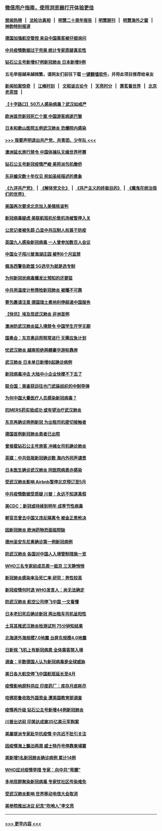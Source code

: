 ### [微信用户指南，使用浏览器打开体验更佳](https://github.com/gfw-breaker/banned-news1/blob/master/indexes/wechat-guide.md?t=0)
#### [禁闻热榜](热点新闻.md?t=0)  &nbsp;&nbsp;|&nbsp;&nbsp; [法轮功真相](https://github.com/gfw-breaker/truth/blob/master/README.md?t=0) &nbsp;&nbsp;|&nbsp;&nbsp; [明慧二十周年报告](https://github.com/gfw-breaker/mh-reports/blob/master/README.md?t=0) &nbsp;&nbsp;|&nbsp;&nbsp;[明慧期刊](https://github.com/gfw-breaker/mh-qikan) &nbsp;&nbsp;|&nbsp;&nbsp; [明慧海外之窗](https://github.com/gfw-breaker/mh-news/blob/master/README.md?t=0) &nbsp;&nbsp;|&nbsp;&nbsp; [神韵特别报道](https://github.com/gfw-breaker/mh-news/blob/master/shenyun.md?t=0)
#### [德国加强航空管控 来自中国乘客被仔细询问](../pages/nsc418/n11871572.md?t=02160155) 
#### [中共疫情数据过于完美 统计专家质疑真实性](../pages/nsc418/n11870197.md?t=02160155) 
#### [钻石公主号新增67例新冠肺炎 日本新增9例](../pages/nsc418/n11871311.md?t=02160155) 
#### 五毛举报越来越频繁，请网友们前往下载 [一键翻墙软件](https://github.com/gfw-breaker/ssr-accounts)，并将此项目推荐给亲友
#### [新闻拍案惊奇](https://github.com/gfw-breaker/banned-news1/blob/master/pages/link4.md) &nbsp;&nbsp;|&nbsp;&nbsp; [江峰时刻](https://github.com/gfw-breaker/banned-news1/blob/master/pages/link4.md) &nbsp;&nbsp;|&nbsp;&nbsp; [文昭谈古论今](https://github.com/gfw-breaker/banned-news1/blob/master/pages/link4.md) &nbsp;&nbsp;|&nbsp;&nbsp; [天亮时分](https://github.com/gfw-breaker/banned-news1/blob/master/pages/link4.md) &nbsp;&nbsp;|&nbsp;&nbsp; [萧茗看世界](https://github.com/gfw-breaker/banned-news1/blob/master/pages/link4.md) &nbsp;&nbsp;|&nbsp;&nbsp; [北京老茶馆](https://github.com/gfw-breaker/banned-news1/blob/master/pages/link4.md) &nbsp;&nbsp;|&nbsp;&nbsp; 
#### [【十字路口】50万人感染病毒？武汉如戒严](../pages/nsc418/n11870405.md?t=02160155) 
#### [欧洲首宗新冠死亡个案 中国游客病逝巴黎](../pages/nsc418/n11871247.md?t=02160155) 
#### [日本和歌山医院五例武汉肺炎 恐爆院内感染](../pages/nsc418/n11871128.md?t=02160155) 
#### [>>> 我要声明退出共产党、共青团、少年队 <<<](https://github.com/begood0513/goodnews/blob/master/quit/letter.md) 
#### [澳洲延长旅行禁令 中国体操队无缘世界杯赛](../pages/nsc418/n11870446.md?t=02160155) 
#### [钻石公主号新冠疫情严峻 美将派包机撤侨](../pages/nsc418/n11870505.md?t=02160155) 
#### [东非蝗灾数十年仅见 宛如圣经描述的景象](../pages/nsc418/n11870398.md?t=02160155) 
#### [《九评共产党》](https://github.com/begood0513/9ping.md/blob/master/README.md) &nbsp;|&nbsp; [《解体党文化》](../../../../jtdwh.md/blob/master/README.md)  &nbsp;|&nbsp; [《共产主义的终极目的》](../../../../gczydzjmd.md/blob/master/README.md) &nbsp;|&nbsp; [《魔鬼在统治我们的世界》](../../../../mgztzwmdsj.md/blob/master/README.md) 
#### [美国再次要求北京加入美俄核谈判](../pages/nsc418/n11870138.md?t=02160155) 
#### [新冠病毒疑虑 美联航班机伦敦机场被暂停入关](../pages/nsc418/n11870015.md?t=02160155) 
#### [公民记者被失踪 凸显中共压制人权甚于防疫](../pages/nsc418/n11870042.md?t=02160155) 
#### [英国九人感染新冠病毒 一人曾参加数百人会议](../pages/nsc418/n11869987.md?t=02160155) 
#### [中国女子闯川普海湖庄园 被判6个月监禁](../pages/nsc418/n11869919.md?t=02160155) 
#### [佩洛西警告欧盟 5G选华为就是选专制](../pages/nsc418/n11869898.md?t=02160155) 
#### [为何新冠状病毒爆发比预知的还要猛](../pages/nsc418/n11869828.md?t=02160155) 
#### [中共用温度计枪筛检新冠肺炎 被曝不可靠](../pages/nsc418/n11869707.md?t=02160155) 
#### [寄包裹请注意 德国瑞士奥地利停邮递中国服务](../pages/nsc418/n11869727.md?t=02160155) 
#### [【快讯】埃及现武汉肺炎 非洲首例](../pages/nsc418/n11869766.md?t=02160155) 
#### [澳洲防武汉肺炎延入境禁令 中国学生开学无期](../pages/nsc418/n11869546.md?t=02160155) 
#### [国奥会：东京奥运将照常进行 无需应急计划](../pages/nsc418/n11869422.md?t=02160155) 
#### [忧武汉肺炎 越南拒绝两艘豪华游轮靠岸](../pages/nsc418/n11867444.md?t=02160155) 
#### [武汉肺炎 日本单日新增8起确诊病例](../pages/nsc418/n11869272.md?t=02160155) 
#### [新冠病毒冲击 大陆中小企业快撑不下去了](../pages/nsc418/n11869259.md?t=02160155) 
#### [联合国：美查获运往也门武装组织的中制导弹](../pages/nsc418/n11868677.md?t=02160155) 
#### [为何中国大量医疗人员感染新冠病毒？](../pages/nsc418/n11869001.md?t=02160155) 
#### [抗MERS药实验成功 或有望治疗武汉肺炎](../pages/nsc418/n11868912.md?t=02160155) 
#### [东京再确诊两例新冠 为出租司机密切接触者](../pages/nsc418/n11868770.md?t=02160155) 
#### [德国首例新冠肺炎患者已出院](../pages/nsc418/n11868714.md?t=02160155) 
#### [曾接载钻石公主号旅客 冲绳女司机确诊肺炎](../pages/nsc418/n11868610.md?t=02160155) 
#### [英媒：中共低报新冠确诊数 海内外同声谴责](../pages/nsc418/n11867421.md?t=02160155) 
#### [日本医生确诊武汉肺炎 同医院病患亦感染](../pages/nsc418/n11867779.md?t=02160155) 
#### [受武汉肺炎影响 Airbnb暂停北京预订至5月](../pages/nsc418/n11867428.md?t=02160155) 
#### [中共疫情数据受质疑 川普：永远不知道真假](../pages/nsc418/n11867195.md?t=02160155) 
#### [美CDC：新冠或持续到明年 成季节性病毒](../pages/nsc418/n11867279.md?t=02160155) 
#### [朝官员曾去中国又违反隔离令 被金正恩枪决](../pages/nsc418/n11867087.md?t=02160155) 
#### [因新冠肺炎 欧洲药物恐面临短缺](../pages/nsc418/n11867036.md?t=02160155) 
#### [德州圣安东尼奥确诊第一例新冠病例](../pages/nsc418/n11867194.md?t=02160155) 
#### [防武汉肺炎 各国对中国人入境管制措施一览](../pages/nsc418/n11838726.md?t=02160155) 
#### [WHO三名专家组成员周一抵京 三天静悄悄](../pages/nsc418/n11866947.md?t=02160155) 
#### [新冠肺炎感染率及死亡率 研究：男性较高](../pages/nsc418/n11866956.md?t=02160155) 
#### [新冠疫情何时退 WHO发言人：尚无法确定](../pages/nsc418/n11866864.md?t=02160155) 
#### [防武汉肺炎 航空公司停飞中国 一文看懂](../pages/nsc418/n11866800.md?t=02160155) 
#### [日本老妇死后确诊新冠 两出租车司机呈阳性](../pages/nsc418/n11866755.md?t=02160155) 
#### [土耳其推武汉肺炎检测试剂 75分钟知结果](../pages/nsc418/n11866520.md?t=02160155) 
#### [北海道外海规模7.0地震 台屏东规模4.0地震](../pages/nsc418/n11866262.md?t=02160155) 
#### [日新规 飞机上有新冠病患 全体乘客禁入境](../pages/nsc418/n11866233.md?t=02160155) 
#### [调查：半数德国人认为新冠病毒是全球威胁](../pages/nsc418/n11866687.md?t=02160155) 
#### [美日各大航空停飞中国航班延长至4月](../pages/nsc418/n11865980.md?t=02160155) 
#### [疫情影响原料供应 印度药厂：库存月底耗尽](../pages/nsc418/n11865151.md?t=02160155) 
#### [哈佛耶鲁收取外国资金 遭美国教育部调查](../pages/nsc418/n11864950.md?t=02160155) 
#### [疫情再升级 钻石公主号新增44例新冠肺炎](../pages/nsc418/n11865033.md?t=02160155) 
#### [川普出访前 印美达成逾35亿美元军购案](../pages/nsc418/n11865444.md?t=02160155) 
#### [美屡提派专家赴华抗疫情 中共迟不批引关注](../pages/nsc418/n11864719.md?t=02160155) 
#### [因疫情海上飘泊两周 威士特丹号停靠柬埔寨](../pages/nsc418/n11865007.md?t=02160155) 
#### [美新增1名新冠肺炎确诊病例 累计14例](../pages/nsc418/n11864893.md?t=02160155) 
#### [WHO应对疫情举措 专家：向中共“弯腰”](../pages/nsc418/n11864727.md?t=02160155) 
#### [多地现群聚染新冠病毒 专家忧社区传染难免](../pages/nsc418/n11864715.md?t=02160155) 
#### [受武汉肺炎影响 世界移动电信大会取消](../pages/nsc418/n11864629.md?t=02160155) 
#### [美参院推出决议 纪念“吹哨人”李文亮](../pages/nsc418/n11863852.md?t=02160155) 

----
#### [ >>> 更早内容 <<< ](../indexes/nsc418-earlier.md)
